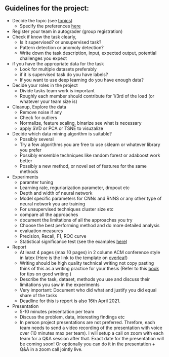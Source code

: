 ## Guidelines for the project:


* Decide the topic (see [topics](mini_projects.md))
  * Specify the preferences [here](https://forms.gle/oPEK8kD5nbS5GoKY6)
* Register your team in autograder (group registration)
* Check if know the task clearly, 
  * Is it supervised? or unsupervised task?
  * Pattern detection or anomoly detection?
  * Write down the task description, input, expected output, potential challenges you expect
* if you have the appropriate data for the task
  * Look for multiple datasets preferably
  * if it is supervised task do you have labels?
  * If you want to use deep learning do you have enough data?
* Decide your roles in the project
  * Divide tasks team work is important
  * Roughly each member should contribute for 1/3rd of the load (or whatever your team size is)
* Cleanup, Explore the data
  * Remove noise if any
  * Check for outliers
  * Normalize, feature scaling, binarize see what is necessary
  * apply SVD or PCA or TSNE to visuzalize
* Decide which data mining algorithm is suitable?
  * Possibly several
  * Try a few algorithms you are free to use sklearn or whatever library you prefer
  * Possibly ensemble techniques like random forest or adaboost work better
  * Possibly a new method, or novel set of features for the same methods
* Experiments 
  * paramter tuning 
   - Learning rate, regurlarization parameter, dropout etc 
   - Depth and width of neural network
   - Model specific parameters for CNNs and RNNS or any other type of neural network you are training
   - For unsupervised techniques cluster size etc
  * compare all the approaches
  * document the limitations of all the approaches you try
  * Choose the best performing method and do more detailed analysis
  * evaluation measures
  * Precision, Recall, F1, ROC curve
  * Statistical significance test (see the examples [here](https://machinelearningmastery.com/parametric-statistical-significance-tests-in-python/))
* Report
  * At least 4 pages (max 10 pages) in 2 column ACM conference style in latex (Here is the link to the template on [overleaf](https://www.overleaf.com/latex/templates/acm-conference-proceedings-new-master-template/pnrfvrrdbfwt))
  * Writing should be high quality technical writing not copy pasting think of this as a writing practice for your thesis (Refer to this [book](https://pingpong.chalmers.se/public/pp/public_courses/course08583/published/1510227352918/resourceId/4156227/content/Zobel%20-%20Writing%20for%20computer%20science%203rd%20edition.pdf) for tips on good writing )
  * Describe the task, dataset, methods you use and discuss their limitations you saw in the experiments
  * Very important: Document who did what and justify you did equal share of the tasks
  * Deadline for this is report is also 16th April 2021.
* Presentation
  * 5-10 minutes presentation per team
  * Discuss the problem, data, interesting findings etc
  * In person project presentations are not preferred. Threfore, each team needs to send a video recording of the presentation with voice over (10 minutes max per team). I will setup a call on zoom with each team for a Q&A session after that. Exact date for the presentation will be coming soon! Or optionally you can do it in the presentation + Q&A in a zoom call jointly live.
